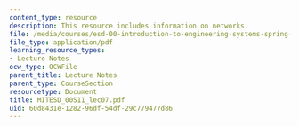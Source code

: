 ```yaml
---
content_type: resource
description: This resource includes information on networks.
file: /media/courses/esd-00-introduction-to-engineering-systems-spring-2011/60d8431e128296df54df29c779477d86_MITESD_00S11_lec07.pdf
file_type: application/pdf
learning_resource_types:
- Lecture Notes
ocw_type: OCWFile
parent_title: Lecture Notes
parent_type: CourseSection
resourcetype: Document
title: MITESD_00S11_lec07.pdf
uid: 60d8431e-1282-96df-54df-29c779477d86
---
```


